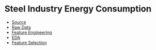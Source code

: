 <p>
<h1>Steel Industry Energy Consumption</h1>
<ul>
  <li><a href="https://archive.ics.uci.edu/ml/datasets/Steel+Industry+Energy+Consumption+Dataset#">Source</a></li>
  <li><a href="https://github.com/das-ankur/Steel-Energy-Consumption/tree/main/raw_data">Raw Data</a></li>
  <li><a href="https://github.com/das-ankur/Steel-Energy-Consumption/tree/main/Feature%20Engineering">Feature Engineering</a></li>
  <li><a href="https://github.com/das-ankur/Steel-Energy-Consumption/tree/main/EDA">EDA</a></li>
  <li><a href="https://github.com/das-ankur/Steel-Energy-Consumption/tree/main/Feature%20Selection">Feature Selection</a></li>
</ul>
